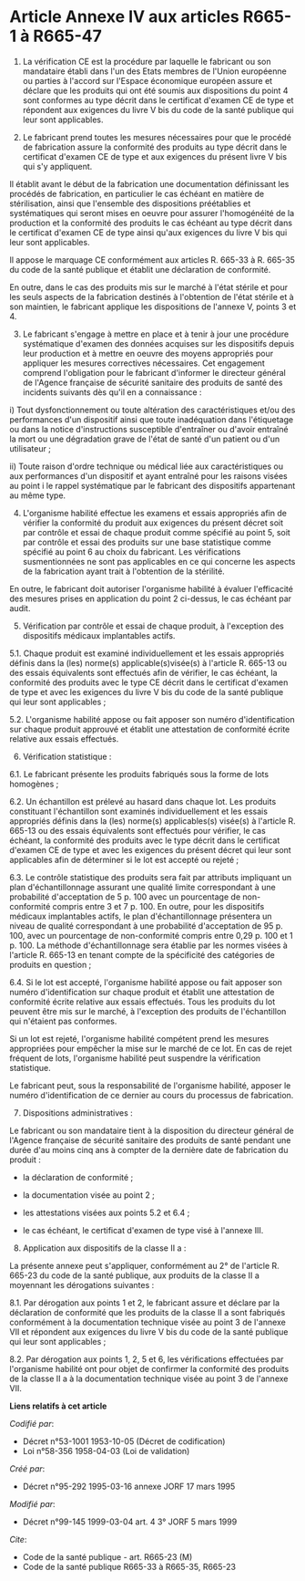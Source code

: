 # Article Annexe IV aux articles R665-1 à R665-47

1. La vérification CE est la procédure par laquelle le fabricant ou son mandataire établi dans l'un des Etats membres de
l'Union européenne ou parties à l'accord sur l'Espace économique européen assure et déclare que les produits qui ont été
soumis aux dispositions du point 4 sont conformes au type décrit dans le certificat d'examen CE de type et répondent aux
exigences du livre V bis du code de la santé publique qui leur sont applicables.

2. Le fabricant prend toutes les mesures nécessaires pour que le procédé de fabrication assure la conformité des produits au
type décrit dans le certificat d'examen CE de type et aux exigences du présent livre V bis qui s'y appliquent.

Il établit avant le début de la fabrication une documentation définissant les procédés de fabrication, en particulier le cas
échéant en matière de stérilisation, ainsi que l'ensemble des dispositions préétablies et systématiques qui seront mises en
oeuvre pour assurer l'homogénéité de la production et la conformité des produits le cas échéant au type décrit dans le
certificat d'examen CE de type ainsi qu'aux exigences du livre V bis qui leur sont applicables.

Il appose le marquage CE conformément aux articles R. 665-33 à R. 665-35 du code de la santé publique et établit une
déclaration de conformité.

En outre, dans le cas des produits mis sur le marché à l'état stérile et pour les seuls aspects de la fabrication destinés à
l'obtention de l'état stérile et à son maintien, le fabricant applique les dispositions de l'annexe V, points 3 et 4.

3. Le fabricant s'engage à mettre en place et à tenir à jour une procédure systématique d'examen des données acquises sur les
dispositifs depuis leur production et à mettre en oeuvre des moyens appropriés pour appliquer les mesures correctives
nécessaires. Cet engagement comprend l'obligation pour le fabricant d'informer le directeur général de l'Agence française de
sécurité sanitaire des produits de santé des incidents suivants dès qu'il en a connaissance :

i) Tout dysfonctionnement ou toute altération des caractéristiques et/ou des performances d'un dispositif ainsi que toute
inadéquation dans l'étiquetage ou dans la notice d'instructions susceptible d'entraîner ou d'avoir entraîné la mort ou une
dégradation grave de l'état de santé d'un patient ou d'un utilisateur ;

ii) Toute raison d'ordre technique ou médical liée aux caractéristiques ou aux performances d'un dispositif et ayant entraîné
pour les raisons visées au point i le rappel systématique par le fabricant des dispositifs appartenant au même type.

4. L'organisme habilité effectue les examens et essais appropriés afin de vérifier la conformité du produit aux exigences du
présent décret soit par contrôle et essai de chaque produit comme spécifié au point 5, soit par contrôle et essai des
produits sur une base statistique comme spécifié au point 6 au choix du fabricant. Les vérifications susmentionnées ne sont
pas applicables en ce qui concerne les aspects de la fabrication ayant trait à l'obtention de la stérilité.

En outre, le fabricant doit autoriser l'organisme habilité à évaluer l'efficacité des mesures prises en application du point
2 ci-dessus, le cas échéant par audit.

5. Vérification par contrôle et essai de chaque produit, à l'exception des dispositifs médicaux implantables actifs.

5.1. Chaque produit est examiné individuellement et les essais appropriés définis dans la (les) norme(s)
applicable(s)visée(s) à l'article R. 665-13 ou des essais équivalents sont effectués afin de vérifier, le cas échéant, la
conformité des produits avec le type CE décrit dans le certificat d'examen de type et avec les exigences du livre V bis du
code de la santé publique qui leur sont applicables ;

5.2. L'organisme habilité appose ou fait apposer son numéro d'identification sur chaque produit approuvé et établit une
attestation de conformité écrite relative aux essais effectués.

6. Vérification statistique :

6.1. Le fabricant présente les produits fabriqués sous la forme de lots homogènes ;

6.2. Un échantillon est prélevé au hasard dans chaque lot. Les produits constituant l'échantillon sont examinés
individuellement et les essais appropriés définis dans la (les) norme(s) applicables(s) visée(s) à l'article R. 665-13 ou des
essais équivalents sont effectués pour vérifier, le cas échéant, la conformité des produits avec le type décrit dans le
certificat d'examen CE de type et avec les exigences du présent décret qui leur sont applicables afin de déterminer si le lot
est accepté ou rejeté ;

6.3. Le contrôle statistique des produits sera fait par attributs impliquant un plan d'échantillonnage assurant une qualité
limite correspondant à une probabilité d'acceptation de 5 p. 100 avec un pourcentage de non-conformité compris entre 3 et 7
p. 100. En outre, pour les dispositifs médicaux implantables actifs, le plan d'échantillonnage présentera un niveau de
qualité correspondant à une probabilité d'acceptation de 95 p. 100, avec un pourcentage de non-conformité compris entre 0,29
p. 100 et 1 p. 100. La méthode d'échantillonnage sera établie par les normes visées à l'article R. 665-13 en tenant compte de
la spécificité des catégories de produits en question ;

6.4. Si le lot est accepté, l'organisme habilité appose ou fait apposer son numéro d'identification sur chaque produit et
établit une attestation de conformité écrite relative aux essais effectués. Tous les produits du lot peuvent être mis sur le
marché, à l'exception des produits de l'échantillon qui n'étaient pas conformes.

Si un lot est rejeté, l'organisme habilité compétent prend les mesures appropriées pour empêcher la mise sur le marché de ce
lot. En cas de rejet fréquent de lots, l'organisme habilité peut suspendre la vérification statistique.

Le fabricant peut, sous la responsabilité de l'organisme habilité, apposer le numéro d'identification de ce dernier au cours
du processus de fabrication.

7. Dispositions administratives :

Le fabricant ou son mandataire tient à la disposition du directeur général de l'Agence française de sécurité sanitaire des
produits de santé pendant une durée d'au moins cinq ans à compter de la dernière date de fabrication du produit :

- la déclaration de conformité ;

- la documentation visée au point 2 ;

- les attestations visées aux points 5.2 et 6.4 ;

- le cas échéant, le certificat d'examen de type visé à l'annexe III.

8. Application aux dispositifs de la classe II a :

La présente annexe peut s'appliquer, conformément au 2° de l'article R. 665-23 du code de la santé publique, aux produits de
la classe II a moyennant les dérogations suivantes :

8.1. Par dérogation aux points 1 et 2, le fabricant assure et déclare par la déclaration de conformité que les produits de la
classe II a sont fabriqués conformément à la documentation technique visée au point 3 de l'annexe VII et répondent aux
exigences du livre V bis du code de la santé publique qui leur sont applicables ;

8.2. Par dérogation aux points 1, 2, 5 et 6, les vérifications effectuées par l'organisme habilité ont pour objet de
confirmer la conformité des produits de la classe II a à la documentation technique visée au point 3 de l'annexe VII.

**Liens relatifs à cet article**

_Codifié par_:

  - Décret n°53-1001 1953-10-05 (Décret de codification)
  - Loi n°58-356 1958-04-03 (Loi de validation)

_Créé par_:

  - Décret n°95-292 1995-03-16 annexe JORF 17 mars 1995

_Modifié par_:

  - Décret n°99-145 1999-03-04 art. 4 3° JORF 5 mars 1999

_Cite_:

  - Code de la santé publique - art. R665-23 (M)
  - Code de la santé publique R665-33 à R665-35, R665-23

